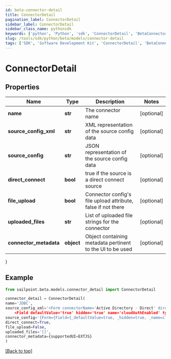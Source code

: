```yaml
---
id: beta-connector-detail
title: ConnectorDetail
pagination_label: ConnectorDetail
sidebar_label: ConnectorDetail
sidebar_class_name: pythonsdk
keywords: ['python', 'Python', 'sdk', 'ConnectorDetail', 'BetaConnectorDetail'] 
slug: /tools/sdk/python/beta/models/connector-detail
tags: ['SDK', 'Software Development Kit', 'ConnectorDetail', 'BetaConnectorDetail']
---
```


# ConnectorDetail


## Properties

Name | Type | Description | Notes
------------ | ------------- | ------------- | -------------
**name** | **str** | The connector name | [optional] 
**source_config_xml** | **str** | XML representation of the source config data | [optional] 
**source_config** | **str** | JSON representation of the source config data | [optional] 
**direct_connect** | **bool** | true if the source is a direct connect source | [optional] 
**file_upload** | **bool** | Connector config's file upload attribute, false if not there | [optional] 
**uploaded_files** | **str** | List of uploaded file strings for the connector | [optional] 
**connector_metadata** | **object** | Object containing metadata pertinent to the UI to be used | [optional] 
}

## Example

```python
from sailpoint.beta.models.connector_detail import ConnectorDetail

connector_detail = ConnectorDetail(
name='JDBC',
source_config_xml='<Form connectorName='Active Directory - Direct' directConnect='true' name='Active Directory' status='released' type='SourceConfig' xmlns='http://www.sailpoint.com/xsd/sailpoint_form_1_0.xsd'>
	<Field defaultValue='true' hidden='true' name='cloudAuthEnabled' type='boolean' value='true'> </Field> </Form>',
source_config='{Form={Field={_defaultValue=true, _hidden=true, _name=cloudAuthEnabled, _type=boolean, _value=true}, _xmlns=http://www.sailpoint.com/xsd/sailpoint_form_1_0.xsd, _connectorName=Active Directory - Direct, _directConnect=true, _name=Active Directory, _status=released, _type=SourceConfig, __text=\n\t}}',
direct_connect=True,
file_upload=False,
uploaded_files='[]',
connector_metadata={supportedUI=EXTJS}
)

```
[[Back to top]](#) 

